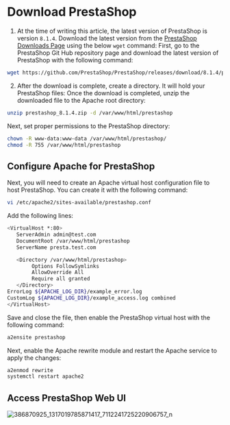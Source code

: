 # Download PrestaShop

1) At the time of writing this article, the latest version of PrestaShop is version `8.1.4`. Download the latest version from the [PrestaShop Downloads Page](https://github.com/PrestaShop/PrestaShop/releases) using the below `wget` command:
First, go to the PrestaShop Git Hub repository page and download the latest version of PrestaShop with the following command:
```bash
wget https://github.com/PrestaShop/PrestaShop/releases/download/8.1.4/prestashop_8.1.4.zip
```

2) After the download is complete, create a directory. It will hold your PrestaShop files:
Once the download is completed, unzip the downloaded file to the Apache root directory:

```bash
unzip prestashop_8.1.4.zip -d /var/www/html/prestashop
```

Next, set proper permissions to the PrestaShop directory:

```bash
chown -R www-data:www-data /var/www/html/prestashop/
chmod -R 755 /var/www/html/prestashop
```

## Configure Apache for PrestaShop
Next, you will need to create an Apache virtual host configuration file to host PrestaShop. You can create it with the following command:
```bash
vi /etc/apache2/sites-available/prestashop.conf
```
Add the following lines:

```bash
<VirtualHost *:80>
   ServerAdmin admin@test.com
   DocumentRoot /var/www/html/prestashop
   ServerName presta.test.com

   <Directory /var/www/html/prestashop>
        Options FollowSymlinks
        AllowOverride All
        Require all granted 
   </Directory>
ErrorLog ${APACHE_LOG_DIR}/example_error.log
CustomLog ${APACHE_LOG_DIR}/example_access.log combined
</VirtualHost>
```
Save and close the file, then enable the PrestaShop virtual host with the following command:

```bash
a2ensite prestashop
```

Next, enable the Apache rewrite module and restart the Apache service to apply the changes:

```bash
a2enmod rewrite
systemctl restart apache2
```

## Access PrestaShop Web UI

![386870925_1317019785871417_7112241725220906757_n](https://github.com/letrungpham700/setup-prestashop/assets/53925226/879849c4-7d03-450c-97e0-b03285649b4b)